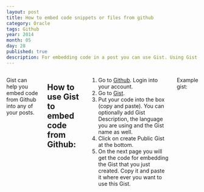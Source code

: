 ```yaml
---
layout: post
title: How to embed code snippets or files from github
category: Oracle
tags: Github
year: 2014
month: 05
day: 28
published: true
description: For embedding code in a post you can use Gist. Using Gist you can embed any code into a post on your blog. Just go to gist.github.com and paste your code and click on create Gist.
---
```


<div class="row">	
	<div class="span9 columns">
		<p>Gist can help you embed code from Github into any of your posts.</p>
		<h2>How to use Gist to embed code from Github:</h2>
		<ol>
    <li>Go to <a href="https://github.com/" target="_blank">Github</a>. Login into your account.</li> 
    <li>Go to <a href="https://gist.github.com/" target="_blank">Gist</a>.</li>
    <li>Put your code into the box (copy and paste). You can optionally add Gist Description, the language you are using and the Gist name as well.</li>
    <li>Click on create Public Gist at the bottom.</li>
    <li>On the next page you will get the code for embedding the Gist that you just created. Copy it and paste it where ever you want to use this Gist.</li>
    </ol>
    <p>Example gist: <script src="https://gist.github.com/ajgupta/e92c46761fe0b0a730b0.js"></script> </p>
	</div>
</div> 
	

